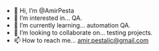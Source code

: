 - 👋 Hi, I’m @AmirPesta
- 👀 I’m interested in... QA.
- 🌱 I’m currently learning... automation QA.
- 💞️ I’m looking to collaborate on... testing projects.
- 📫 How to reach me... amir.pestalic@gmail.com

<!---
AmirPesta/AmirPesta is a ✨ special ✨ repository because its `README.md` (this file) appears on your GitHub profile.
You can click the Preview link to take a look at your changes.
--->
